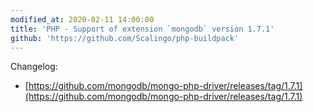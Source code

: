 ```yaml
---
modified_at: 2020-02-11 14:00:00
title: 'PHP - Support of extension `mongodb` version 1.7.1'
github: 'https://github.com/Scalingo/php-buildpack'
---
```


Changelog:

* [https://github.com/mongodb/mongo-php-driver/releases/tag/1.7.1](https://github.com/mongodb/mongo-php-driver/releases/tag/1.7.1)
